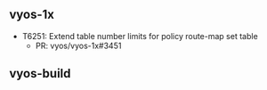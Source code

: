 ## vyos-1x
- T6251: Extend table number limits for policy route-map set table
   - PR: vyos/vyos-1x#3451


## vyos-build

